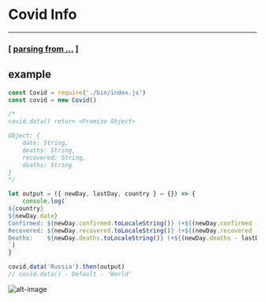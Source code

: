 # Covid Info
---

### [ [parsing from ...](https://github.com/pomber/covid19) ]

## example

```javascript
const Covid = require('./bin/index.js')
const covid = new Covid()

/*
covid.data() return <Promise Object>

Object: {
	date: String,
	deaths: String,
	recovered: String,
	deaths: String
}
*/

let output = ({ newDay, lastDay, country } = {}) => {
	console.log(`
${country}
${newDay.date}
Confirmed: ${newDay.confirmed.toLocaleString()} (+${(newDay.confirmed - lastDay.confirmed).toLocaleString()})
Recovered: ${newDay.recovered.toLocaleString()} (+${(newDay.recovered - lastDay.recovered).toLocaleString()})
Deaths:    ${newDay.deaths.toLocaleString()} (+${(newDay.deaths - lastDay.deaths).toLocaleString()})
`)
}

covid.data('Russia').then(output)
// covid.data() - Default - 'World'
```
![alt-image](https://media.discordapp.net/attachments/615884194740043797/705848544036257903/unknown.png)
